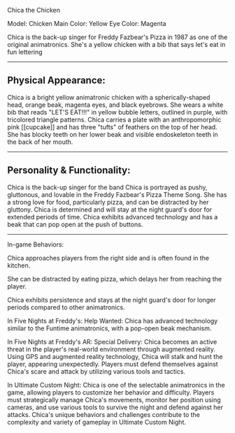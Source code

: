 Chica the Chicken

Model: Chicken
Main Color: Yellow
Eye Color: Magenta

Chica is the back-up singer for Freddy Fazbear's Pizza in 1987 as one of the original animatronics. She's a yellow chicken with a bib that says let's eat in fun lettering

---

## Physical Appearance:

Chica is a bright yellow animatronic chicken with a spherically-shaped head, orange beak, magenta eyes, and black eyebrows.
She wears a white bib that reads "LET'S EAT!!!" in yellow bubble letters, outlined in purple, with tricolored triangle patterns.
Chica carries a plate with an anthropomorphic pink [[cupcake]] and has three "tufts" of feathers on the top of her head.
She has blocky teeth on her lower beak and visible endoskeleton teeth in the back of her mouth.

---

## Personality & Functionality:

Chica is the back-up singer for the band
Chica is portrayed as pushy, gluttonous, and lovable in the Freddy Fazbear's Pizza Theme Song.
She has a strong love for food, particularly pizza, and can be distracted by her gluttony.
Chica is determined and will stay at the night guard's door for extended periods of time.
Chica exhibits advanced technology and has a beak that can pop open at the push of buttons.

---

In-game Behaviors:

Chica approaches players from the right side and is often found in the kitchen.

She can be distracted by eating pizza, which delays her from reaching the player.

Chica exhibits persistence and stays at the night guard's door for longer periods compared to other animatronics.

In Five Nights at Freddy's: Help Wanted:
Chica has advanced technology similar to the Funtime animatronics, with a pop-open beak mechanism.


In Five Nights at Freddy's AR: Special Delivery:
Chica becomes an active threat in the player's real-world environment through augmented reality.
Using GPS and augmented reality technology, Chica will stalk and hunt the player, appearing unexpectedly.
Players must defend themselves against Chica's scare and attack by utilizing various tools and tactics.

In Ultimate Custom Night:
Chica is one of the selectable animatronics in the game, allowing players to customize her behavior and difficulty.
Players must strategically manage Chica's movements, monitor her position using cameras, and use various tools to survive the night and defend against her attacks.
Chica's unique behaviors and challenges contribute to the complexity and variety of gameplay in Ultimate Custom Night.